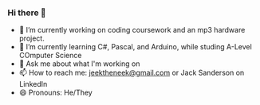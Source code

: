 ### Hi there 👋
- 🔭 I’m currently working on coding coursework and an mp3 hardware project.
- 🌱 I’m currently learning C#, Pascal, and Arduino, while studing A-Level COmputer Science
- 💬 Ask me about what I'm working on
- 📫 How to reach me: jeektheneek@gmail.com or Jack Sanderson on LinkedIn
- 😄 Pronouns: He/They
<!--
**JeektheNeek/jeektheneek** is a ✨ _special_ ✨ repository because its `README.md` (this file) appears on your GitHub profile.

**Here are some ideas to get you started:

- 🔭 I’m currently working on coding coursework and an mp3 hardware project.
- 🌱 I’m currently learning C#, Pascal, and Arduino, while studing A-Level COmputer Science
- 💬 Ask me about what I'm working on
- 📫 How to reach me: jeektheneek@gmail.com or Jack Sanderson on LinkedIn
- 😄 Pronouns: He/They
- ⚡ Fun fact: ...
-->
